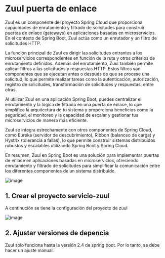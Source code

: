 # Zuul puerta de enlace 

Zuul es un componente del proyecto Spring Cloud que proporciona capacidades de enrutamiento y filtrado de solicitudes para construir puertas de enlace (gateways) en aplicaciones basadas en microservicios. En el contexto de Spring Boot, Zuul actúa como un enrutador y un filtro de solicitudes HTTP.

La función principal de Zuul es dirigir las solicitudes entrantes a los microservicios correspondientes en función de la ruta y otros criterios de enrutamiento definidos. Además del enrutamiento, Zuul también permite aplicar filtros a las solicitudes y respuestas HTTP. Estos filtros son componentes que se ejecutan antes o después de que se procese una solicitud, lo que permite realizar tareas como la autenticación, autorización, registro de solicitudes, transformación de solicitudes y respuestas, entre otras.

Al utilizar Zuul en una aplicación Spring Boot, puedes centralizar el enrutamiento y la lógica de filtrado en una puerta de enlace, lo que simplifica la arquitectura de tu sistema y proporciona beneficios como la seguridad, el monitoreo y la capacidad de escalar y gestionar tus microservicios de manera más eficiente.

Zuul se integra estrechamente con otros componentes de Spring Cloud, como Eureka (servidor de descubrimiento), Ribbon (balanceo de carga) y Hystrix (tolerancia a fallas), lo que permite construir sistemas distribuidos robustos y escalables utilizando Spring Boot y Spring Cloud.

En resumen, Zuul en Spring Boot es una solución para implementar puertas de enlace en aplicaciones basadas en microservicios, ofreciendo enrutamiento y filtrado de solicitudes para simplificar la comunicación entre los diferentes componentes de un sistema distribuido.


![image](https://github.com/crodrigr/microservicios-spring-boot-confenalco/assets/31961588/44dca83f-b580-473b-b579-aa531736efd2)


## 1. Crear el proyecto servicio-zuul

A continución se tiene la configuración del proyecto de zuul

![image](https://github.com/crodrigr/microservicios-spring-boot-confenalco/assets/31961588/edf6f48a-ac94-4994-a056-d9a98ab09e47)

## 2. Ajustar versiones de depencia

Zuul solo funciona hasta la versión 2.4 de spring boot. Por lo tanto, se debe hacer un ajuste manual. 


